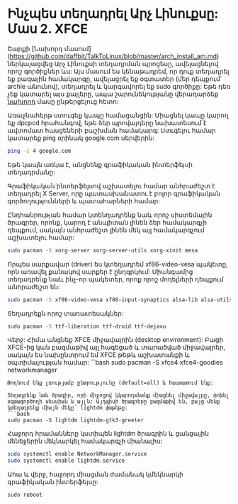 Ինչպես տեղադրել Արչ Լինուքսը: Մաս 2. XFCE
===============


Շարքի [Նախորդ մասում] (https://github.com/daffbit/TalkToLinux/blob/master/arch_install_am.md) ներկայացվեց Արչ Լինուքսի տեղադրման պրոցեսը, ավելացնելով որոշ գործիքներ ևս: Այս մասում ես կենաթադրեմ, որ դուք տեղադրել եք բազային համակարգը, ավելացրել եք օգտատեր (մեր դեպքում՝ archie անունով), տեղադրել և կարգավորել եք sudo գործիքը: Եթե դեռ չեք կատարել այս քայլերը, ապա շարունեկությանը վերադարձեք [նախորդ](https://github.com/daffbit/TalkToLinux/blob/master/arch_install_am.md) մասը ընթերցելուց հետո:

Առաջնահերթ ստուգեք կապը համացանցին: Միացնել կապը կարող եք dpcpcd հրահանգով, եթե ձեր պրովայդերը նախատեսում է ավտոմատ հասցեների բաշխման համակարգ:  Ստւգելու համար կատարեք ping օրինակ google.com սերվերին: 
```bash
ping -c 4 google.com
```

Եթե կապն առկա է, անցնենք գրաֆիկական ինտերֆեյսի տեղադրմանը: 

Գրաֆիկական ինտերֆեյսով աշխատելու համար անհրաժեշտ է տեղադրել X Server, որը պատասխանատու է բոլոր գրաֆիկական գործողությունների և պատահարների համար: 

Ընդհանրության համար կտենղադրենք նաև որոշ սիստեմային ծրագրեր, որոնք, կարող է անպիտան լինեն ձեր համակարգչի դեպքում, սակայն անհրաժեշտ լինեն մեկ այլ համակարգչում աշխատելու համար: 

```bash
sudo pacman -S xorg-server xorg-server-utils xorg-xinit mesa
```

Որպես սարքավար (driver) ես կտեղադրեմ xf86-video-vesa պակետը, որն առավել քանակով սարքեր է ընդգրկում: Միանգամից տեղադրենք նաև ինչ-որ պակետեր, որոք որոշ մոդելների դեպքում անհրաժեշտ են:
```bash
sudo pacman -S xf86-video-vesa xf86-input-synaptics alsa-lib alsa-utils alsa-oss alsa-plugins
``` 

Տեղադրեքն որոշ տառատեսակներ:
```bash
sudo pacman -S ttf-liberation ttf-droid ttf-dejavu
```

Վերջ: Հիմա անցնեք XFCE միջավայրին (desktop environment): Բացի XFCE-ից կան բազմաթիվ այլ հագեցած և տարածված միջավայրեր, սակայն ես նախընտրում եմ XFCE թեթև աշխատանքի և օպտիմալության համար: 
՝՝՝bash
sudo pacman -S xfce4 xfce4-goodies networkmanager
```
Թողնում ենք լռությամբ ընտրությունը (default=all) և հաստատում ենք: 

Տեղադրենք նաև ծրագիր, որի միջոցով կկարողանանք միացնել միջավայրը, փոխել օգտագործողի սեսսիան և այլն: Այդպիսի ծրագրերը բազմաթիվ են, բայց մենք կտեղադրենք միայն մեկը՝ lightdm փաթեթը:
```bash
sudo pacman -S lightdm lightdm-gtk3-greeter
```

Հաջորդ հրամանները կստիպեն lightdm ծրագրին և ցանցային մենեջերին մեկնարկել համակարգչի միանալիս: 
```bash
sudo systemctl enable NetworkManager.service
sudo systemctl enable lightdm.service
```

Ահա և վերջ, հաջորդ միացման ժամանակ կմեկնարկի գրաֆիկական ինտերֆեյսը: 
```bash
sudo reboot
```




